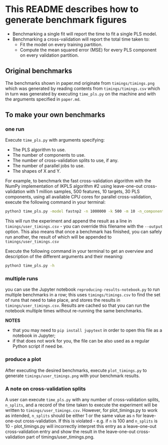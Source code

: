 # This README describes how to generate benchmark figures

- Benchmarking a single fit will report the time to fit a single PLS model.
- Benchmarking a cross-validation will report the total time taken to:
  - Fit the model on every training partition.
  - Compute the mean squared error (MSE) for every PLS component on every validation partition.

## Original benchmarks

The benchmarks shown in paper.md originate from `timings/timings.png` which was generated
by reading contents from `timings/timings.csv` which in turn was generated by executing `time_pls.py`
on the machine and with the arguments specified in `paper.md`.

## To make your own benchmarks

### one run

Execute `time_pls.py` with arguments specifying:
- The PLS algorithm to use.
- The number of components to use.
- The number of cross-validation splits to use, if any.
- The number of parallel jobs to use.
- The shapes of X and Y.

For example, to benchmark the fast cross-validation algorithm with the NumPy implementation of IKPLS algorithm #2 using leave-one-out cross-validation with
1 million samples, 500 features, 10 targets, 30 PLS components, using all available CPU cores for parallel cross-validation, execute the following command in your terminal:

```bash
python3 time_pls.py -model fastnp2 -n 1000000 -k 500 -m 10 -n_components 30 -n_splits 1000000 -n_jobs -1
```

This will run the experiment and append the result as a line in `timings/user_timings.csv` - you can override this filename with the `--output` option.
This also means that once a benchmark has finished, you can safely run another, the result of which will be appended to `timings/user_timings.csv`

Execute the following command in your terminal to get an overview and description of the different arguments and their meaning:

```bash
python3 time_pls.py -h
```

### multiple runs

you can use the Jupyter notebook `reproducing-results-notebook.py` to run multiple benchmarks in a row; this uses `timings/timings.csv` to find the set of runs that need to take place, and stores the results in `timings/user_timings.csv`. Results are cached so that you can run the notebook multiple times without re-running the same benchmarks.

**NOTES**

- that you may need to `pip install jupytext` in order to open this file as a notebook in Jupyter;
- if that does not work for you, the file can be also used as a regular Python script if need be.

### produce a plot

After executing the desired benchmarks, execute `plot_timings.py` to generate `timings/user_timings.png` with your benchmark results.

### A note on cross-validation splits

A user can execute `time_pls.py` with any number of cross-validation splits, `n_splits`, and a record of the time taken to execute the experiment will be written to `timings/user_timings.csv`.
However, for plot_timings.py to work as intended, `n_splits` should be either 1 or the same value as `n` for leave-one-out cross-validation. If this is violated - e.g. if `n` is 100 and `n_splits` is 10 - plot_timings.py will incorrectly interpret this entry as a leave-one-out cross-validation entry and show the result in the leave-one-out cross-validation part of timings/user_timings.png.
